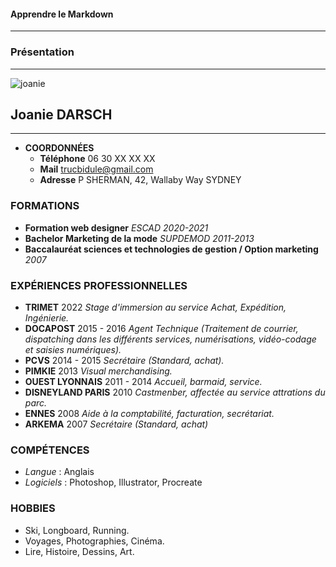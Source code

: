 #### Apprendre le Markdown
***
### Présentation
***
![joanie](http://www.image-heberg.fr/files/1663097903702708610.jpg)
## Joanie DARSCH
***
* **COORDONNÉES**
    * **Téléphone** 06 30 XX XX XX
    * **Mail** trucbidule@gmail.com
    * **Adresse** P SHERMAN, 42, Wallaby Way SYDNEY

### FORMATIONS

* **Formation web designer** 
_ESCAD 2020-2021_
* **Bachelor Marketing de la mode** 
_SUPDEMOD 2011-2013_
* **Baccalauréat sciences et technologies de gestion / Option marketing** 
_2007_

### EXPÉRIENCES PROFESSIONNELLES
* **TRIMET** 2022
_Stage d'immersion au service Achat, Expédition, Ingénierie._
* **DOCAPOST** 2015 - 2016
_Agent Technique (Traitement de courrier, dispatching dans les différents services, numérisations, vidéo-codage et saisies numériques)._
* **PCVS** 2014 - 2015
_Secrétaire (Standard, achat)._
* **PIMKIE** 2013
_Visual merchandising._
* **OUEST LYONNAIS** 2011 - 2014
_Accueil, barmaid, service._
* **DISNEYLAND PARIS** 2010
_Castmenber, affectée au service attrations du parc._
* **ENNES** 2008
_Aide à la comptabilité, facturation, secrétariat._
* **ARKEMA** 2007
_Secrétaire (Standard, achat)_

### COMPÉTENCES
* _Langue_ : Anglais
* _Logiciels_ : Photoshop, Illustrator, Procreate

### HOBBIES
* Ski, Longboard, Running.
* Voyages, Photographies, Cinéma.
* Lire, Histoire, Dessins, Art.
